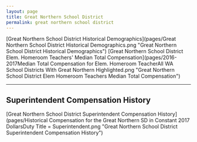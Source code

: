 ```yaml
---
layout: page
title: Great Northern School District
permalink: great northern school district
---
```



[Great Northern School District Historical Demographics](pages/Great Northern School District Historical Demographics.png "Great Northern School District Historical Demographics")
[Great Northern School District Elem. Homeroom Teachers' Median Total Compensation](pages/2016-2017Median Total Compensation for Elem. Homeroom TeacherAll WA School Districts With Great Northern Highlighted.png "Great Northern School District Elem Homeroom Teachers Median Total Compensation")


___

## Superintendent Compensation History

[Great Northern School District Superintendent Compensation History](pages/Historical Compensation for the Great Northern SD in Constant 2017 DollarsDuty Title = Superintendent.png "Great Northern School District Superintendent Compensation History")

